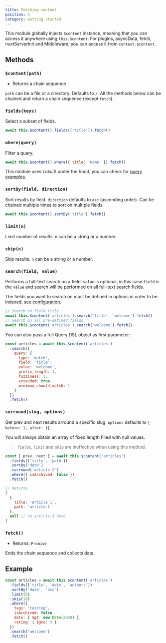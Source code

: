```yaml
---
title: Fetching content
position: 4
category: Getting started
---
```


This module globally injects `$content` instance, meaning that you can access it anywhere using `this.$content`. For plugins, asyncData, fetch, nuxtServerInit and Middleware, you can access it from `context.$content`.

## Methods

### `$content(path)`

- Returns a chain sequence

`path` can be a file or a directory. Defaults to `/`. All the methods below can be chained and return a chain sequence (except `fetch`).

### `fields(keys)`

Select a subset of fields.

```js
await this.$content().fields(['title']).fetch()
```

### `where(query)`

Filter a query.

```js
await this.$content().where({ title: 'Home' }).fetch()
```

This module uses LokiJS under the hood, you can check for [query examples](http://techfort.github.io/LokiJS/tutorial-Query%20Examples.html).

### `sortBy(field, direction)`

Sort results by field. `direction` defaults to `asc` (ascending order). Can be chained multiple times to sort on multiple fields.

```js
await this.$content().sortBy('title').fetch()
```

### `limit(n)`

Limit number of results. `n` can be a string or a number.

### `skip(n)`

Skip results. `n` can be a string or a number.

### `search(field, value)`

Performs a full-text search on a field. `value` is optional, in this case `field` is the `value` and search will be performed on all full-text search fields.

The fields you want to search on must be defined in options in order to be indexed, see [configuration](/configuration#fulltextsearchfields).

```js
// Search on field title
await this.$content('articles').search('title', 'welcome').fetch()
// Search on all pre-defined fields
await this.$content('articles').search('welcome').fetch()
```

You can also pass a full Query DSL object as first parameter:

```js
const articles = await this.$content('articles')
  .search({
    query: {
      type: 'match',
      field: 'title',
      value: 'welcome',
      prefix_length: 1,
      fuzziness: 1,
      extended: true,
      minimum_should_match: 1
    }
  })
  .fetch()
```

### `surround(slug, options)`

Get prev and next results arround a specific slug. `options` defaults to `{ before: 1, after: 1}`.

You will always obtain an array of fixed length filled with null values.

> `fields`, `limit` and `skip` are ineffective when using this method.

```js
const [ prev, next ] = await this.$content('articles')
  .fields(['title', 'path'])
  .sortBy('date')
  .surround('article-2')
  .where({ isArchived: false })
  .fetch()

// Returns
[
  {
    title: 'Article 1',
    path: 'article-1'
  },
  null // no article-3 here
]
```

### `fetch()`

- Returns: `Promise`

Ends the chain sequence and collects data.

## Example

```js
const articles = await this.$content('articles')
  .fields(['title', 'date', 'authors'])
  .sortBy('date', 'asc')
  .limit(5)
  .skip(10)
  .where({
    tags: 'testing',
    isArchived: false,
    date: { $gt: new Date(2020) },
    rating: { $gte: 3 }
  })
  .search('welcome')
  .fetch()
```